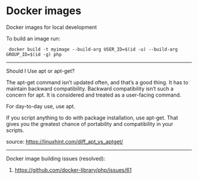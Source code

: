 # Docker images

Docker images for local development

To build an image run:

```
 docker build -t myimage --build-arg USER_ID=$(id -u) --build-arg GROUP_ID=$(id -g) php
 ```


---

Should I Use apt or apt-get?

The apt-get command isn’t updated often, and that’s a good thing. It has to maintain backward compatibility. Backward compatibility isn’t such a concern for apt. It is considered and treated as a user-facing command.

For day-to-day use, use apt.

If you script anything to do with package installation, use apt-get. That gives you the greatest chance of portability and compatibility in your scripts.


source: https://linuxhint.com/diff_apt_vs_aptget/

---

Docker image building issues (resolved):

1) https://github.com/docker-library/php/issues/61